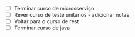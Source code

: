 - [ ] Terminar curso de microsserviço
- [ ] Rever curso de teste unitarios - adicionar notas
- [ ] Voltar para o curso de rest
- [ ] Terminar curso de java